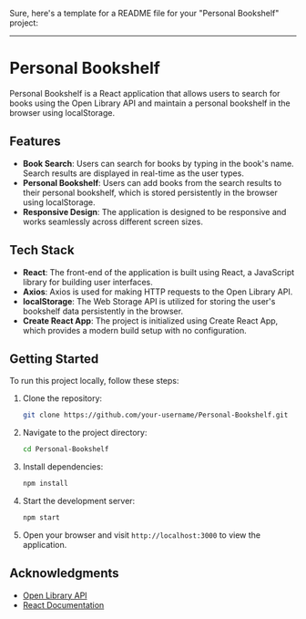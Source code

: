 Sure, here's a template for a README file for your "Personal Bookshelf" project:

---

# Personal Bookshelf

Personal Bookshelf is a React application that allows users to search for books using the Open Library API and maintain a personal bookshelf in the browser using localStorage.

## Features

- **Book Search**: Users can search for books by typing in the book's name. Search results are displayed in real-time as the user types.
- **Personal Bookshelf**: Users can add books from the search results to their personal bookshelf, which is stored persistently in the browser using localStorage.
- **Responsive Design**: The application is designed to be responsive and works seamlessly across different screen sizes.

## Tech Stack

- **React**: The front-end of the application is built using React, a JavaScript library for building user interfaces.
- **Axios**: Axios is used for making HTTP requests to the Open Library API.
- **localStorage**: The Web Storage API is utilized for storing the user's bookshelf data persistently in the browser.
- **Create React App**: The project is initialized using Create React App, which provides a modern build setup with no configuration.

## Getting Started

To run this project locally, follow these steps:

1. Clone the repository:

   ```bash
   git clone https://github.com/your-username/Personal-Bookshelf.git
   ```

2. Navigate to the project directory:

   ```bash
   cd Personal-Bookshelf
   ```

3. Install dependencies:

   ```bash
   npm install
   ```

4. Start the development server:

   ```bash
   npm start
   ```

5. Open your browser and visit `http://localhost:3000` to view the application.


## Acknowledgments

- [Open Library API](https://openlibrary.org/dev/docs/api)
- [React Documentation](https://reactjs.org/docs/getting-started.html)
